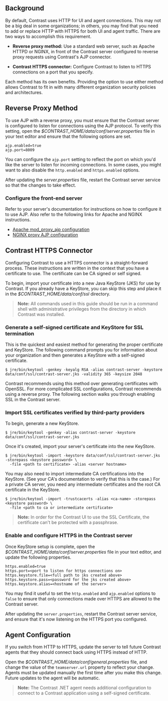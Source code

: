 <!--
title: "Configuring TeamServer for HTTPS"
description: "Guidelines for configure HTTPS for TeamServer"
tags: "Admin system settings configuration SSL EOP proxy"
-->

## Background

By default, Contrast uses HTTP for UI and agent connections. This may not be a big deal in some organizations; in others, you may find that you need to add or replace HTTP with HTTPS for both UI and agent traffic. There are two ways to accomplish this requirement.

* **Reverse proxy method:** Use a standard web server, such as Apache HTTPD or NGINX, in front of the Contrast server configured to reverse proxy requests using Contrast's AJP connector. 

* **Contrast HTTPS connector:** Configure Contrast to listen to HTTPS connections on a port that you specify.

Each method has its own benefits. Providing the option to use either method allows Contrast to fit in with many different organization security policies and architectures. 

## Reverse Proxy Method

To use AJP with a reverse proxy, you must ensure that the Contrast server is configured to listen for connections using the AJP protocol. To verify this setting, open the *$CONTRAST_HOME/data/conf/server.properties* file in your text editor and ensure that the following options are set.

````
ajp.enabled=true
ajp.port=8009
````
You can configure the `ajp.port` setting to reflect the port on which you'd like the server to listen for incoming connections. In some cases, you might want to also disable the `http.enabled` and `https.enabled` options.

After updating the *server.properties* file, restart the Contrast server service so that the changes to take effect. 

### Configure the front-end server

Refer to your server's documentation for instructions on how to configure it to use AJP. Also refer to the following links for Apache and NGINX instructions. 

* [Apache mod_proxy_ajp configuration](http://httpd.apache.org/docs/2.2/mod/mod_proxy_ajp.html)
* [NGINX proxy AJP configuration](http://webapp.org.ua/sysadmin/setting-up-nginx-ssl-reverse-proxy-for-tomcat/)

## Contrast HTTPS Connector

Configuring Contrast to use a HTTPS connector is a straight-forward process. These instructions are written in the context that you have a certificate to use. The certificate can be CA signed or self signed. 

To begin, import your certificate into a new Java KeyStore (JKS) for use by Contrast. If you already have a KeyStore, you can skip this step and place it in the *$CONTRAST_HOME/data/conf/ssl* directory.

> **Note:** All commands used in this guide should be run in a command shell with administrative privileges from the directory in which Contrast was installed.

### Generate a self-signed certificate and KeyStore for SSL termination

This is the quickest and easiest method for generating the proper certificate and KeyStore. The following command prompts you for information about your organization and then generates a KeyStore with a self-signed certificate. 

````
$ jre/bin/keytool -genkey -keyalg RSA -alias contrast-server -keystore data/conf/ssl/contrast-server.jks -validity 365 -keysize 2048
````

Contrast recommends using this method over generating certificates with OpenSSL. For more complicated SSL configurations, Contrast recommends using a reverse proxy. The following section walks you through enabling SSL in the Contrast server. 

### Import SSL certificates verified by third-party providers

To begin, generate a new KeyStore.

````
$ jre/bin/keytool -genkey -alias contrast-server -keystore data/conf/ssl/contrast-server.jks
````
Once it's created, import your server's certificate into the new KeyStore.

````
$ jre/bin/keytool -import -keystore data/conf/ssl/contrast-server.jks -storepass <keystore password> \
  -file <path to certificate> -alias <server hostname>
````
You may also need to import intermediate CA certifications into the KeyStore. (See your CA's documentation to verify that this is the case.) For a private CA server, you need any intermediate certificates and the root CA certificate in the KeyStore.

````
$ jre/bin/keytool -import -trustcacerts -alias <ca-name> -storepass <keystore password> \
  -file <path to ca or intermediate certificate>
````

> **Note:** In order for the Contrast UI to use the SSL Certificate, the certificate can't be protected with a passphrase.

### Enable and configure HTTPS in the Contrast server

Once KeyStore setup is complete, open the *$CONTRAST_HOME/data/conf/server.properties* file in your text editor, and update the following properties.

````
https.enabled=true
https.port=<port to listen for https connections on>
https.keystore.file=<full path to jks created above>
https.keystore.pass=<password for the jks created above>
https.keystore.alias=<hostname of the server>
````

You may find it useful to set the `http.enabled` and `ajp.enabled` options to `false` to ensure that only connections made over HTTPS are allowed to the Contrast server.

After updating the `server.properties`, restart the Contrast server service, and ensure that it's now listening on the HTTPS port you configured.

## Agent Configuration

If you switch from HTTP to HTTPS, update the server to tell future Contrast agents that they should connect back using HTTPS instead of HTTP.

Open the *$CONTRAST_HOME/data/conf/general.properties* file, and change the value of the `teamserver.url` property to reflect your change. Agents must be updated manually the first time after you make this change. Future updates to the agent will be automatic.

> **Note:** The Contrast .NET agent needs additional configuration to connect to a Contrast application using a self-signed certificate.

